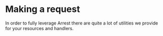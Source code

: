 # Making a request

In order to fully leverage Arrest there are quite a lot of utilities we provide for your resources and handlers.

